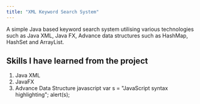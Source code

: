 ```yaml
---
title: "XML Keyword Search System"
---
```


A simple Java based keyword search system utilising various technologies such as
Java XML, Java FX, Advance data structures such as HashMap, HashSet and ArrayList.

## Skills I have learned from the project

1. Java XML
2. JavaFX
3. Advance Data Structure
   javascript
   var s = "JavaScript syntax highlighting";
   alert(s);

